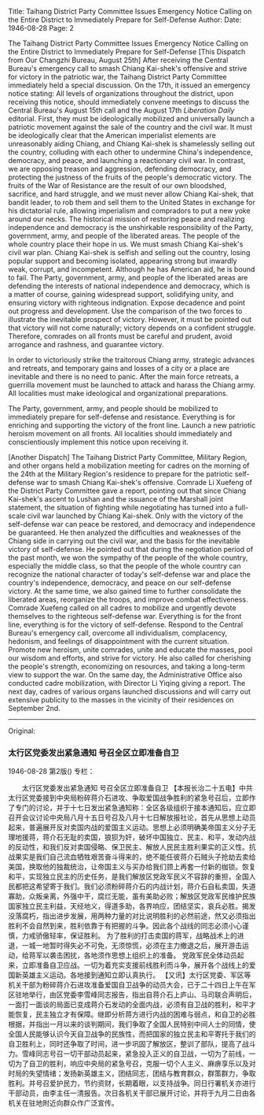 Title: Taihang District Party Committee Issues Emergency Notice Calling on the Entire District to Immediately Prepare for Self-Defense
Author:
Date: 1946-08-28
Page: 2

The Taihang District Party Committee Issues Emergency Notice
Calling on the Entire District to Immediately Prepare for Self-Defense
[This Dispatch from Our Changzhi Bureau, August 25th] After receiving the Central Bureau's emergency call to smash Chiang Kai-shek's offensive and strive for victory in the patriotic war, the Taihang District Party Committee immediately held a special discussion. On the 17th, it issued an emergency notice stating: All levels of organizations throughout the district, upon receiving this notice, should immediately convene meetings to discuss the Central Bureau's August 15th call and the August 17th *Liberation Daily* editorial. First, they must be ideologically mobilized and universally launch a patriotic movement against the sale of the country and the civil war. It must be ideologically clear that the American imperialist elements are unreasonably aiding Chiang, and Chiang Kai-shek is shamelessly selling out the country, colluding with each other to undermine China's independence, democracy, and peace, and launching a reactionary civil war. In contrast, we are opposing treason and aggression, defending democracy, and protecting the justness of the fruits of the people's democratic victory. The fruits of the War of Resistance are the result of our own bloodshed, sacrifice, and hard struggle, and we must never allow Chiang Kai-shek, that bandit leader, to rob them and sell them to the United States in exchange for his dictatorial rule, allowing imperialism and compradors to put a new yoke around our necks. The historical mission of restoring peace and realizing independence and democracy is the unshirkable responsibility of the Party, government, army, and people of the liberated areas. The people of the whole country place their hope in us. We must smash Chiang Kai-shek's civil war plan. Chiang Kai-shek is selfish and selling out the country, losing popular support and becoming isolated, appearing strong but inwardly weak, corrupt, and incompetent. Although he has American aid, he is bound to fail. The Party, government, army, and people of the liberated areas are defending the interests of national independence and democracy, which is a matter of course, gaining widespread support, solidifying unity, and ensuring victory with righteous indignation. Expose decadence and point out progress and development. Use the comparison of the two forces to illustrate the inevitable prospect of victory. However, it must be pointed out that victory will not come naturally; victory depends on a confident struggle. Therefore, comrades on all fronts must be careful and prudent, avoid arrogance and rashness, and guarantee victory.

In order to victoriously strike the traitorous Chiang army, strategic advances and retreats, and temporary gains and losses of a city or a place are inevitable and there is no need to panic. After the main force retreats, a guerrilla movement must be launched to attack and harass the Chiang army. All localities must make ideological and organizational preparations.

The Party, government, army, and people should be mobilized to immediately prepare for self-defense and resistance. Everything is for enriching and supporting the victory of the front line. Launch a new patriotic heroism movement on all fronts. All localities should immediately and conscientiously implement this notice upon receiving it.

[Another Dispatch] The Taihang District Party Committee, Military Region, and other organs held a mobilization meeting for cadres on the morning of the 24th at the Military Region's residence to prepare for the patriotic self-defense war to smash Chiang Kai-shek's offensive. Comrade Li Xuefeng of the District Party Committee gave a report, pointing out that since Chiang Kai-shek's ascent to Lushan and the issuance of the Marshall joint statement, the situation of fighting while negotiating has turned into a full-scale civil war launched by Chiang Kai-shek. Only with the victory of the self-defense war can peace be restored, and democracy and independence be guaranteed. He then analyzed the difficulties and weaknesses of the Chiang side in carrying out the civil war, and the basis for the inevitable victory of self-defense. He pointed out that during the negotiation period of the past month, we won the sympathy of the people of the whole country, especially the middle class, so that the people of the whole country can recognize the national character of today's self-defense war and place the country's independence, democracy, and peace on our self-defense victory. At the same time, we also gained time to further consolidate the liberated areas, reorganize the troops, and improve combat effectiveness. Comrade Xuefeng called on all cadres to mobilize and urgently devote themselves to the righteous self-defense war. Everything is for the front line, everything is for the victory of self-defense. Respond to the Central Bureau's emergency call, overcome all individualism, complacency, hedonism, and feelings of disappointment with the current situation. Promote new heroism, unite comrades, unite and educate the masses, pool our wisdom and efforts, and strive for victory. He also called for cherishing the people's strength, economizing on resources, and taking a long-term view to support the war. On the same day, the Administrative Office also conducted cadre mobilization, with Director Li Yiqing giving a report. The next day, cadres of various organs launched discussions and will carry out extensive publicity to the masses in the vicinity of their residences on September 2nd.



<hr /> 

Original: 


### 太行区党委发出紧急通知  号召全区立即准备自卫

1946-08-28
第2版()
专栏：

　　太行区党委发出紧急通知
    号召全区立即准备自卫
    【本报长治二十五电】中共太行区党委接到中央局粉碎蒋介石进攻、争取爱国战争胜利的紧急号召后，立即作了专门的讨论，并于十七日发出紧急通知称：全区各级组织于接本通知后，应立即召开会议讨论中央局八月十五日号召及八月十七日解放报社论，首先从思想上动员起来，普遍展开反对卖国内战的爱国主义运动。思想上必须明确美帝国主义分子无理地援蒋，蒋介石无耻的卖国，狼狈为奸，破坏中国独立、民主、和平，发动内战的反动性，和我们反对卖国侵略、保卫民主、解放人民民主胜利果实的正义性。抗战果实是我们自己流血牺牲艰苦奋斗得来的，绝不能任彼蒋介石贼头子抢劫去卖给美国，换取他的独裁统治，让帝国主义与买办给我们颈上再套一付新的枷锁。恢复和平，实现独立民主的历史任务，是我们解放区党政军民义不容辞的重担，全国人民都把这希望寄于我们。我们必须粉碎蒋介石的内战计划，蒋介石自私卖国，失道寡助，众叛亲离，外强中干，腐烂无能，虽有美助必败；解放区党政军民维护民族国家独立民主利益，天经地义，得道多助，各界响应，团结坚实，哀兵必胜。揭发没落腐朽，指出进步发展，用两种力量的对比说明胜利的必然前途，然又必须指出胜利不会自然到来，胜利依靠于有把握的斗争。因此各个战线的同志必须小心谨慎，力戒骄傲轻率，保证胜利。
    为了胜利的打击卖国的蒋军，战略战术上的进退，一城一地暂时得失必不可免，无须惊慌，必须在主力撤退之后，展开游击运动，给蒋军以袭击困扰，各地须作思想上组织上的准备。
    党政军民全体动员起来，立即准备自卫应战。一切为着充实支援前线胜利而斗争，展开各个战线上的爱国新英雄主义运动。各地接到通知立即认真执行。
    【又讯】太行区党委、军区等机关干部为粉碎蒋介石进攻准备爱国自卫战争的动员大会，已于二十四日上午在军区驻地举行，由区党委李雪峰同志报告，指出自蒋介石上庐山、马司联合声明后，一面打一面谈的局面已变成蒋介石发动的全面内战，必须有自卫战的胜利，和平才能恢复，民主独立才有保障。继即分析蒋方进行内战的困难与弱点，和自卫的必胜根据，并指出一月以来的谈判期间，我们争取了全国人民特别中间人士的同情，使全国人民能够认识今天自卫战争的民族性，而把国家的独立民主和平寄托于我们的自卫胜利上，同时还争取了时间，进一步巩固了解放区，整训了部队，提高了战斗力。雪峰同志号召一切干部动员起来，紧急投入正义的自卫战，一切为了前线，一切为了自卫的胜利，响应中央局的紧急号召，克服一切个人主义、麻痹享乐以及对时局的失望情绪；发扬新英雄主义，团结同志，团结与教育群众，群策群力，争取胜利。并号召爱护民力，节约资财，长期着眼，以支持战争。同日行署机关亦进行干部动员，由李主任一清报告。次日各机关干部已展开讨论，并将于九月二日由各机关在驻地附近向群众作广泛宣传。
